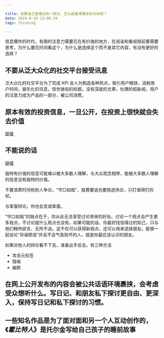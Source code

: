 ```yaml
---

title: 如果自己是潮水的一部分，怎么能看清潮水的方向呢？
date: 2019-8-10 13:00:39
tags: thinking

---
```


信息爆炸的时代，有限的注意力需要花在有价值的地方，在阅读和看视频前要需要思考，为什么要花时间看这个，为什么是选择这个而不是其它内容，有没有更好的选择？



## 不要从泛大众化的社交平台接受讯息

泛大众化的社交平台为了完成 KPI 会人为制造各种热点，吸引用户眼球，消耗用户时间，娱乐化的讯息，惊世骇俗的标题，没有深度的文章，杜撰的假新闻，用户的注意力成为产品的一部分，被公司消费。

## 原本有效的投资信息，一旦公开，在投资上很快就会失去价值

[链接](https://vincent1q84.github.io/2019/08/10/%E5%8E%9F%E6%9C%AC%E6%9C%89%E6%95%88%E7%9A%84%E6%8A%95%E8%B5%84%E4%BF%A1%E6%81%AF-%E4%B8%80%E6%97%A6%E5%85%AC%E5%BC%80-%E5%9C%A8%E6%8A%95%E8%B5%84%E4%B8%8A%E5%BE%88%E5%BF%AB%E5%B0%B1%E4%BC%9A%E5%A4%B1%E5%8E%BB%E4%BB%B7%E5%80%BC/)

## 不能说的话

[链接](https://vincent1q84.github.io/2019/08/10/%E4%B8%8D%E8%83%BD%E8%AF%B4%E7%9A%84%E8%AF%9D-%E9%BB%91%E5%AE%A2%E4%B8%8E%E7%94%BB%E5%AE%B6-%E6%91%98%E5%BD%95/)

独特有价值的信息可能难以被大多数人理解，与大众观念相悖，能被大多数人理解的信息没有独特的价值。

不要浪费时间和别人争论，“守口如瓶”，就算要说也要挑选场合，只打值得打的杖。

与笨蛋辩论，你也会变成笨蛋。

“守口如瓶”的缺点在于，你从此无法享受讨论带来的好处。讨论一个观点会产生更多观点，不讨论就什么观点也没有。如果可能的话，你最好找信得过的知己，只与他们畅所欲言、无所不谈。这不仅可以获得新观点，还可以用来选择朋友。能够一起谈论“异端邪说”并且不会气急败坏的人，就是你最应该认识的朋友。

如果对他人的辩论看不下去，准备出手反击，有三种方法

- 攻击元标签
- 隐喻
- 幽默

## 在网上公开发布的内容会被公共话语环境裹挟，会考虑受众想听什么。写日记、和朋友私下探讨更自由、更深入，保持写日记和私下探讨的习惯。

## 一些知名作品是为了面对面和另一个人互动创作的，《*霍比特人*》是托尔金写给自己孩子的睡前故事